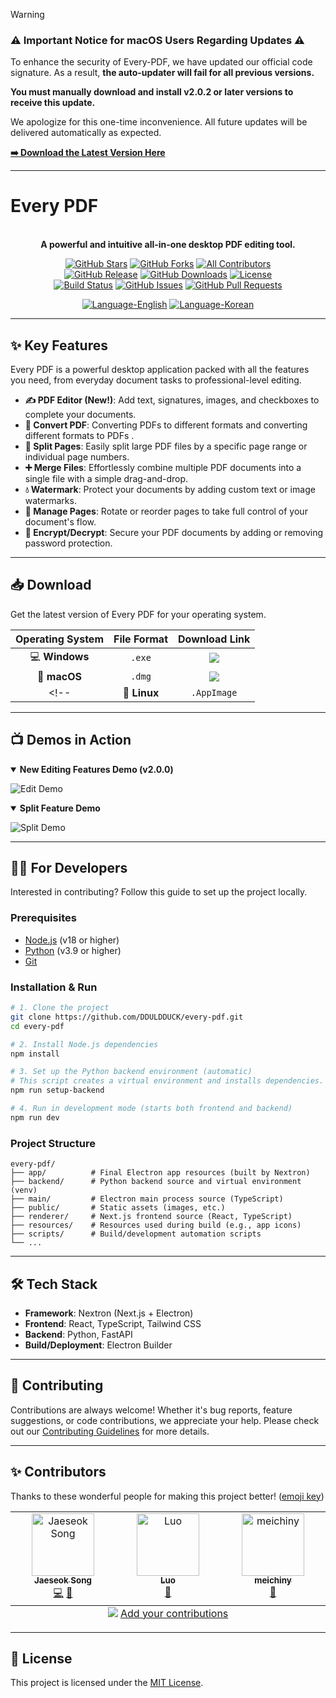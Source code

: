 > [!WARNING]
> ### ⚠️ Important Notice for macOS Users Regarding Updates ⚠️
>
> To enhance the security of Every-PDF, we have updated our official code signature. As a result, **the auto-updater will fail for all previous versions.**
>
> **You must manually download and install v2.0.2 or later versions to receive this update.**
>
> We apologize for this one-time inconvenience. All future updates will be delivered automatically as expected.
>
> **[➡️ Download the Latest Version Here](https://github.com/DDULDDUCK/every-pdf/releases/latest)**
---


# Every PDF
<p align="center">
  <!-- 프로젝트 로고를 여기에 추가할 수 있습니다. -->
  <!-- <img src="path/to/your/logo.png" alt="Every PDF Logo" width="150"> -->
  <br>
  <strong>A powerful and intuitive all-in-one desktop PDF editing tool.</strong>
</p>

<p align="center">
  <!-- 소셜 및 커뮤니티 배지 -->
  <a href="https://github.com/DDULDDUCK/every-pdf/stargazers"><img alt="GitHub Stars" src="https://img.shields.io/github/stars/DDULDDUCK/every-pdf?style=for-the-badge&logo=github&color=gold"></a>
  <a href="https://github.com/DDULDDUCK/every-pdf/network/members"><img alt="GitHub Forks" src="https://img.shields.io/github/forks/DDULDDUCK/every-pdf?style=for-the-badge&logo=github&color=blueviolet"></a>
  <a href="https://github.com/DDULDDUCK/every-pdf/graphs/contributors"><img alt="All Contributors" src="https://img.shields.io/github/all-contributors/DDULDDUCK/every-pdf?style=for-the-badge&color=orange"></a>
  <br>
  <!-- 상태 및 릴리즈 배지 -->
  <a href="https://github.com/DDULDDUCK/every-pdf/releases"><img alt="GitHub Release" src="https://img.shields.io/github/v/release/DDULDDUCK/every-pdf?style=for-the-badge&color=brightgreen"></a>
  <a href="https://github.com/DDULDDUCK/every-pdf/releases"><img alt="GitHub Downloads" src="https://img.shields.io/github/downloads/DDULDDUCK/every-pdf/total?style=for-the-badge&logo=github&color=success"></a>
  <a href="LICENSE"><img alt="License" src="https://img.shields.io/github/license/DDULDDUCK/every-pdf?style=for-the-badge&color=informational"></a>
  <br>
  <!-- 개발 활동 배지 -->
  <a href="https://github.com/DDULDDUCK/every-pdf/actions/workflows/release.yml"><img alt="Build Status" src="https://img.shields.io/github/actions/workflow/status/DDULDDUCK/every-pdf/release.yml?branch=main&style=for-the-badge&logo=githubactions"></a>
  <a href="https://github.com/DDULDDUCK/every-pdf/issues"><img alt="GitHub Issues" src="https://img.shields.io/github/issues/DDULDDUCK/every-pdf?style=for-the-badge&logo=github&color=red"></a>
  <a href="https://github.com/DDULDDUCK/every-pdf/pulls"><img alt="GitHub Pull Requests" src="https://img.shields.io/github/issues-pr/DDULDDUCK/every-pdf?style=for-the-badge&logo=github&color=yellow"></a>
</p>

<p align="center">
  <a href="./README.md"><img alt="Language-English" src="https://img.shields.io/badge/Language-English-blue?style=for-the-badge"></a>
  <a href="./README.ko.md"><img alt="Language-Korean" src="https://img.shields.io/badge/언어-한국어-blue?style=for-the-badge"></a>
</p>

---

## ✨ Key Features

Every PDF is a powerful desktop application packed with all the features you need, from everyday document tasks to professional-level editing.

*   **✍️ PDF Editor (New!)**: Add text, signatures, images, and checkboxes to complete your documents.
*   **🔄 Convert PDF**: Converting PDFs to different formats and converting different formats to PDFs .
*   **📄 Split Pages**: Easily split large PDF files by a specific page range or individual page numbers.
*   **➕ Merge Files**: Effortlessly combine multiple PDF documents into a single file with a simple drag-and-drop.
*   **💧 Watermark**: Protect your documents by adding custom text or image watermarks.
*   **🔄 Manage Pages**: Rotate or reorder pages to take full control of your document's flow.
*   **🔐 Encrypt/Decrypt**: Secure your PDF documents by adding or removing password protection.
---

## 📥 Download

Get the latest version of Every PDF for your operating system.

| Operating System | File Format | Download Link |
| :---: | :---: | :---: |
| 💻 **Windows** | `.exe` | <a href="https://github.com/DDULDDUCK/every-pdf/releases/latest"><img src="https://img.shields.io/badge/Latest_Release-Download-brightgreen?style=flat-square" /></a> |
| 🍏 **macOS** | `.dmg` | <a href="https://github.com/DDULDDUCK/every-pdf/releases/latest"><img src="https://img.shields.io/badge/Latest_Release-Download-brightgreen?style=flat-square" /></a> |
<!--| 🐧 **Linux** | `.AppImage` | <a href="https://github.com/DDULDDUCK/every-pdf/releases/latest"><img src="https://img.shields.io/badge/Latest_Release-Download-brightgreen?style=flat-square" /></a> |-->

---

## 📺 Demos in Action

<details open>
<summary><strong>New Editing Features Demo (v2.0.0)</strong></summary>

![Edit Demo](https://github.com/user-attachments/assets/e3ec427a-5a43-4d23-840b-9fbc73e1a8cb)
</details>

<details open>
<summary><strong>Split Feature Demo</strong></summary>

![Split Demo](https://github.com/user-attachments/assets/bcf83b87-b04a-436b-9e7f-f585f4c78faa)
</details>

---

## 👨‍💻 For Developers

Interested in contributing? Follow this guide to set up the project locally.

### Prerequisites

- [Node.js](https://nodejs.org/) (v18 or higher)
- [Python](https://www.python.org/) (v3.9 or higher)
- [Git](https://git-scm.com/)

### Installation & Run

```bash
# 1. Clone the project
git clone https://github.com/DDULDDUCK/every-pdf.git
cd every-pdf

# 2. Install Node.js dependencies
npm install

# 3. Set up the Python backend environment (automatic)
# This script creates a virtual environment and installs dependencies.
npm run setup-backend

# 4. Run in development mode (starts both frontend and backend)
npm run dev
```

### Project Structure
```
every-pdf/
├── app/          # Final Electron app resources (built by Nextron)
├── backend/      # Python backend source and virtual environment (venv)
├── main/         # Electron main process source (TypeScript)
├── public/       # Static assets (images, etc.)
├── renderer/     # Next.js frontend source (React, TypeScript)
├── resources/    # Resources used during build (e.g., app icons)
├── scripts/      # Build/development automation scripts
└── ...
```

---

## 🛠️ Tech Stack

-   **Framework**: Nextron (Next.js + Electron)
-   **Frontend**: React, TypeScript, Tailwind CSS
-   **Backend**: Python, FastAPI
-   **Build/Deployment**: Electron Builder

---

## 🤝 Contributing

Contributions are always welcome! Whether it's bug reports, feature suggestions, or code contributions, we appreciate your help. Please check out our [Contributing Guidelines](CONTRIBUTING.md) for more details.

---

## ✨ Contributors

Thanks to these wonderful people for making this project better! ([emoji key](https://allcontributors.org/docs/en/emoji-key))

<!-- ALL-CONTRIBUTORS-LIST:START - Do not remove or modify this section -->
<!-- prettier-ignore-start -->
<!-- markdownlint-disable -->
<table>
  <tbody>
    <tr>
      <td align="center" valign="top" width="14.28%"><a href="https://github.com/DDULDDUCK"><img src="https://avatars.githubusercontent.com/u/126528992?v=4?s=100" width="100px;" alt="Jaeseok Song"/><br /><sub><b>Jaeseok Song</b></sub></a><br /><a href="https://github.com/DDULDDUK/every-pdf/commits?author=DDULDDUCK" title="Code">💻</a> <a href="#maintenance-DDULDDUCK" title="Maintenance">🚧</a></td>
      <td align="center" valign="top" width="14.28%"><a href="https://github.com/Luo-YaFei"><img src="https://avatars.githubusercontent.com/u/37431486?v=4?s=100" width="100px;" alt="Luo"/><br /><sub><b>Luo</b></sub></a><br /><a href="https://github.com/DDULDDUK/every-pdf/issues?q=author%3ALuo-YaFei" title="Bug reports">🐛</a></td>
      <td align="center" valign="top" width="14.28%"><a href="https://github.com/meichiny"><img src="https://avatars.githubusercontent.com/u/122329360?v=4?s=100" width="100px;" alt="meichiny"/><br /><sub><b>meichiny</b></sub></a><br /><a href="#ideas-meichiny" title="Ideas, Planning, & Feedback">🤔</a></td>
    </tr>
  </tbody>
  <tfoot>
    <tr>
      <td align="center" size="13px" colspan="7">
        <img src="https://raw.githubusercontent.com/all-contributors/all-contributors-cli/1b8533af435da9854653492b1327a23a4dbd0a10/assets/logo-small.svg">
          <a href="https://all-contributors.js.org/docs/en/bot/usage">Add your contributions</a>
        </img>
      </td>
    </tr>
  </tfoot>
</table>

<!-- markdownlint-restore -->
<!-- prettier-ignore-end -->

<!-- ALL-CONTRIBUTORS-LIST:END -->

---

## 📜 License

This project is licensed under the [MIT License](LICENSE).
